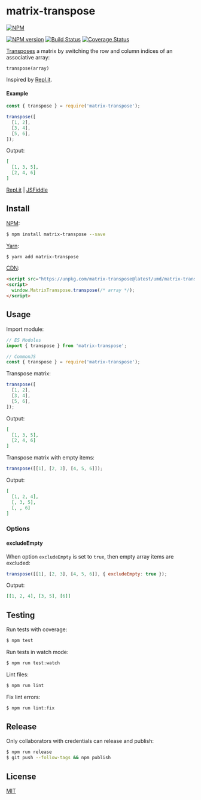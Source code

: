 # matrix-transpose

[![NPM](https://nodei.co/npm/matrix-transpose.png)](https://nodei.co/npm/matrix-transpose/)

[![NPM version](https://img.shields.io/npm/v/matrix-transpose.svg)](https://www.npmjs.com/package/matrix-transpose)
[![Build Status](https://github.com/remarkablemark/matrix-transpose/workflows/build/badge.svg?branch=master)](https://github.com/remarkablemark/matrix-transpose/actions?query=workflow%3Abuild)
[![Coverage Status](https://coveralls.io/repos/github/remarkablemark/matrix-transpose/badge.svg?branch=master)](https://coveralls.io/github/remarkablemark/matrix-transpose?branch=master)

[Transposes](https://wikipedia.org/wiki/Transpose) a matrix by switching the row and column indices of an associative array:

```
transpose(array)
```

Inspired by [Repl.it](https://repl.it/@remarkablemark/Swap-array-row-and-column).

#### Example

```js
const { transpose } = require('matrix-transpose');

transpose([
  [1, 2],
  [3, 4],
  [5, 6],
]);
```

Output:

```json
[
  [1, 3, 5],
  [2, 4, 6]
]
```

[Repl.it](https://repl.it/@remarkablemark/matrix-transpose) | [JSFiddle](https://jsfiddle.net/remarkablemark/c5upm1bz/)

## Install

[NPM](https://www.npmjs.com/package/matrix-transpose):

```sh
$ npm install matrix-transpose --save
```

[Yarn](https://yarnpkg.com/package/matrix-transpose):

```sh
$ yarn add matrix-transpose
```

[CDN](https://unpkg.com/matrix-transpose/):

```html
<script src="https://unpkg.com/matrix-transpose@latest/umd/matrix-transpose.min.js"></script>
<script>
  window.MatrixTranspose.transpose(/* array */);
</script>
```

## Usage

Import module:

```js
// ES Modules
import { transpose } from 'matrix-transpose';

// CommonJS
const { transpose } = require('matrix-transpose');
```

Transpose matrix:

```js
transpose([
  [1, 2],
  [3, 4],
  [5, 6],
]);
```

Output:

```json
[
  [1, 3, 5],
  [2, 4, 6]
]
```

Transpose matrix with empty items:

```js
transpose([[1], [2, 3], [4, 5, 6]]);
```

Output:

```json
[
  [1, 2, 4],
  [, 3, 5],
  [, , 6]
]
```

### Options

#### excludeEmpty

When option `excludeEmpty` is set to `true`, then empty array items are excluded:

```js
transpose([[1], [2, 3], [4, 5, 6]], { excludeEmpty: true });
```

Output:

```json
[[1, 2, 4], [3, 5], [6]]
```

## Testing

Run tests with coverage:

```sh
$ npm test
```

Run tests in watch mode:

```sh
$ npm run test:watch
```

Lint files:

```sh
$ npm run lint
```

Fix lint errors:

```sh
$ npm run lint:fix
```

## Release

Only collaborators with credentials can release and publish:

```sh
$ npm run release
$ git push --follow-tags && npm publish
```

## License

[MIT](https://github.com/remarkablemark/matrix-transpose/blob/master/LICENSE)
